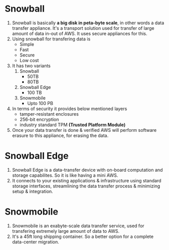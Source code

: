 # Snowball

1. Snowball is basically **a big disk in peta-byte scale**, in other words a data transfer appliance. It's a transport solution used for transfer of large amount of data in-out of AWS. It uses secure appliances for this.
2. Using snowball for transfering data is
    * Simple
    * Fast
    * Secure
    * Low cost
3. It has two variants
    1. Snowball
        * 50TB
        * 80TB
    2. Snowball Edge
        * 100 TB
    3. Snowmobile
        * Upto 100 PB
4. In terms of security it provides below mentioned layers
    * tamper-resistant enclosures
    * 256-bit encryption
    * industry standard TPM **(Trusted Platform Module)**
5. Once your data transfer is done & verified AWS will perform software erasure to this appliance, for erasing the data.

# Snowball Edge

1. Snowball Edge is a data-transfer device with on-board computation and storage capabilites. So it is like having a mini AWS.
2. It connects to your existing applications & infrastructure using standard storage interfaces, streamlining the data transfer process & minimizing setup & integration.

# Snowmobile

1. Snowmobile is an exabyte-scale data transfer service, used for transfering extremely large amount of data to AWS.
2. It's a 45ft long shipping container. So a better option for a complete data-center migration.
